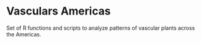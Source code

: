 # Vasculars Americas
Set of R functions and scripts to analyze patterns of vascular plants across the Americas.
